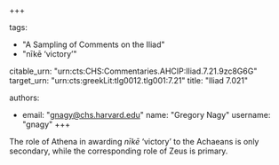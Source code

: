 +++

tags:
- "A Sampling of Comments on the Iliad"
- "nīkē ‘victory’"

citable_urn: "urn:cts:CHS:Commentaries.AHCIP:Iliad.7.21.9zc8G6G"
target_urn: "urn:cts:greekLit:tlg0012.tlg001:7.21"
title: "Iliad 7.021"

authors:
- email: "gnagy@chs.harvard.edu"
  name: "Gregory Nagy"
  username: "gnagy"
+++

<p>The role of Athena in awarding <em>nīkē</em> ‘victory’ to the Achaeans is only secondary, while the corresponding role of Zeus is primary.  </p>